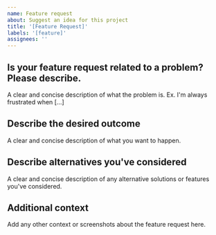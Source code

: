 ```yaml
---
name: Feature request
about: Suggest an idea for this project
title: '[Feature Request]'
labels: '[feature]'
assignees: ''
---
```


## Is your feature request related to a problem? Please describe.
A clear and concise description of what the problem is. Ex. I'm always frustrated when [...]

## Describe the desired outcome
A clear and concise description of what you want to happen.

## Describe alternatives you've considered
A clear and concise description of any alternative solutions or features you've considered.

## Additional context
Add any other context or screenshots about the feature request here.
